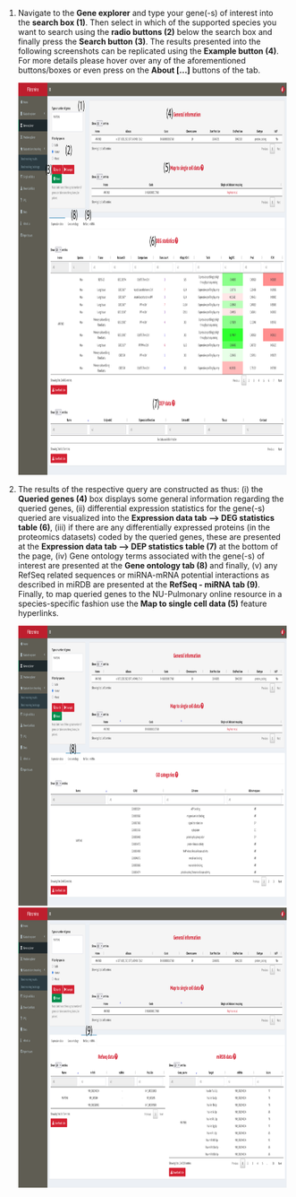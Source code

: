 1. Navigate to the **Gene explorer** and type your gene(-s) of interest into the **search box (1)**. Then select in which of the supported species you want to search using the **radio buttons (2)** below the search box and finally press the **Search button (3)**. The results presented into the following screenshots can be replicated using the **Example button (4)**. For more details please hover over any of the aforementioned buttons/boxes or even press on the **About [...]** buttons of the tab.

	<a href= "faq/faqScreenshots/geneExpl1.png" target="_blank" rel='noopener noreferrer'> 
		<img src= "./faqScreenshots/geneExpl1.png" alt="image" style="width:800px;height:700px" class="center"/>
	</a>

2. The results of the respective query are constructed as thus: (i) the **Queried genes (4)** box displays some general information regarding the queried genes, (ii) differential expression statistics for the gene(-s) queried are visualized into the **Expression data tab --> DEG statistics table (6)**, (iii) if there are any differentially expressed proteins (in the proteomics datasets) coded by the queried genes, these are presented at the **Expression data tab --> DEP statistics table (7)** at the bottom of the page, (iv) Gene ontology terms associated with the gene(-s) of interest are presented at the **Gene ontology tab (8)** and finally, (v) any RefSeq related sequences or miRNA-mRNA potential interactions as described in miRDB are presented at the **RefSeq - miRNA tab (9)**. Finally, to map queried genes to the NU-Pulmonary online resource in a species-specific fashion use the **Map to single cell data (5)** feature hyperlinks. 
	
	<a href= "faq/faqScreenshots/geneExpl2.png" target="_blank" rel='noopener noreferrer'> 
		<img src= "./faqScreenshots/geneExpl2.png" alt="image" style="width:900px;height:500px" class="center"/>
	</a>
	<a href= "faq/faqScreenshots/geneExpl3.png" target="_blank" rel='noopener noreferrer'> 
		<img src= "./faqScreenshots/geneExpl3.png" alt="image" style="width:900px;height:500px" class="center"/>
	</a>

